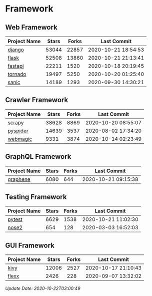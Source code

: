 # Framework

## Web Framework
| Project Name | Stars | Forks | Last Commit |
| ------------ | ----- | ----- | ----------- |
| [django](https://github.com/django/django) | 53044 | 22857 | 2020-10-21 18:54:53 |
| [flask](https://github.com/pallets/flask) | 52508 | 13860 | 2020-10-21 21:13:41 |
| [fastapi](https://github.com/tiangolo/fastapi) | 22211 | 1520 | 2020-10-18 20:19:45 |
| [tornado](https://github.com/tornadoweb/tornado) | 19497 | 5250 | 2020-10-20 01:25:40 |
| [sanic](https://github.com/huge-success/sanic) | 14189 | 1293 | 2020-09-30 14:30:21 |

## Crawler Framework
| Project Name | Stars | Forks | Last Commit |
| ------------ | ----- | ----- | ----------- |
| [scrapy](https://github.com/scrapy/scrapy) | 38628 | 8869 | 2020-10-20 08:55:07 |
| [pyspider](https://github.com/binux/pyspider) | 14639 | 3537 | 2020-08-02 17:34:20 |
| [webmagic](https://github.com/code4craft/webmagic) | 9331 | 3874 | 2020-10-14 02:23:49 |

## GraphQL Framework
| Project Name | Stars | Forks | Last Commit |
| ------------ | ----- | ----- | ----------- |
| [graphene](https://github.com/graphql-python/graphene) | 6080 | 644 | 2020-10-21 09:15:38 |

## Testing Framework
| Project Name | Stars | Forks | Last Commit |
| ------------ | ----- | ----- | ----------- |
| [pytest](https://github.com/pytest-dev/pytest) | 6629 | 1538 | 2020-10-21 11:02:30 |
| [nose2](https://github.com/nose-devs/nose2) | 654 | 128 | 2020-03-03 16:52:03 |

## GUI Framework
| Project Name | Stars | Forks | Last Commit |
| ------------ | ----- | ----- | ----------- |
| [kivy](https://github.com/kivy/kivy) | 12006 | 2527 | 2020-10-17 21:10:43 |
| [flexx](https://github.com/flexxui/flexx) | 2426 | 228 | 2020-09-07 13:32:02 |

*Update Date: 2020-10-22T03:00:49*